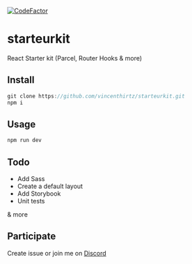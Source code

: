[![CodeFactor](https://www.codefactor.io/repository/github/vincenthirtz/starteurkit/badge)](https://www.codefactor.io/repository/github/vincenthirtz/starteurkit)

# starteurkit
React Starter kit (Parcel, Router Hooks &amp; more)

## Install
```javascript
git clone https://github.com/vincenthirtz/starteurkit.git
npm i
```

## Usage
```javascript
npm run dev
```

## Todo
- Add Sass 
- Create a default layout
- Add Storybook
- Unit tests

& more

## Participate
Create issue or join me on [Discord](https://discord.gg/rNE6m9)
